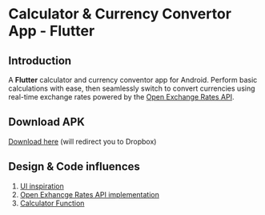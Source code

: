 # Calculator & Currency Convertor App - Flutter
## Introduction
A **Flutter** calculator and currency conventor app for Android. Perform basic calculations with ease, then seamlessly switch to convert currencies using real-time exchange rates powered by the [Open Exchange Rates API](https://openexchangerates.org/).
## Download APK
[Download here](https://www.dropbox.com/scl/fi/tzbi9qkckndky7vvl77he/app-release_1.2.apk?rlkey=xgxk55bvvt09pbyjdy0n59b8u&dl=0) (will redirect you to Dropbox)
## Design & Code influences
1. [UI inspiration](https://www.figma.com/community/file/1207732029094166615/calculator-mobile-app-ui-deisgn)
2. [Open Exhancge Rates API implementation](https://github.com/saadshd/Flutter-Currency-Converter)
3. [Calculator Function](https://github.com/saadshd/calculator)


